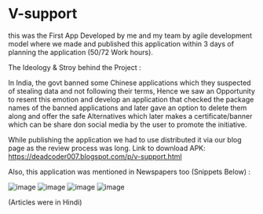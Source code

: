# V-support

this was the First App Developed by me and my team by agile development model where we made and published this application within 3 days of planning the application (50/72 Work hours).

The Ideology & Stroy behind the Project :

In India, the govt banned some Chinese applications which they suspected of stealing data and not following their terms, Hence we saw an Opportunity to resent this emotion and develop an application that checked the package names of the banned applications and later gave an option to delete them along and offer the safe Alternatives which later makes a certificate/banner which can be share don social media by the user to promote the initiative.

While publishing the application we had to use distributed it via our blog page as the review process was long.
Link to download APK: https://deadcoder007.blogspot.com/p/v-support.html

Also, this application was mentioned in Newspapers too (Snippets Below) :

![image](https://user-images.githubusercontent.com/56738347/151674844-2ec4a1cd-0cdc-40fe-9b7a-bc6832c9e033.png)
![image](https://user-images.githubusercontent.com/56738347/151674855-9e409add-9771-4c37-bea8-008060ac1475.png)
![image](https://user-images.githubusercontent.com/56738347/151674864-1233997b-9f2b-47b2-babb-42b816b597bf.png)
![image](https://user-images.githubusercontent.com/56738347/151674868-0de49141-cfe8-44ed-ba60-85c13fb4dee8.png)

(Articles were in Hindi)

